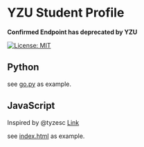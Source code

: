 YZU Student Profile
===

**Confirmed Endpoint has deprecated by YZU**

[![License: MIT](https://img.shields.io/badge/License-MIT-yellow.svg)](https://opensource.org/licenses/MIT)



## Python

see [go.py](https://github.com/racterub/yzuStudentProfile/blob/master/go.py) as example.


## JavaScript
Inspired by @tyzesc [Link](http://tyze.me/yzu/mysenior/)

see [index.html](https://github.com/racterub/yzuStudentProfile/blob/master/index.html) as example.
